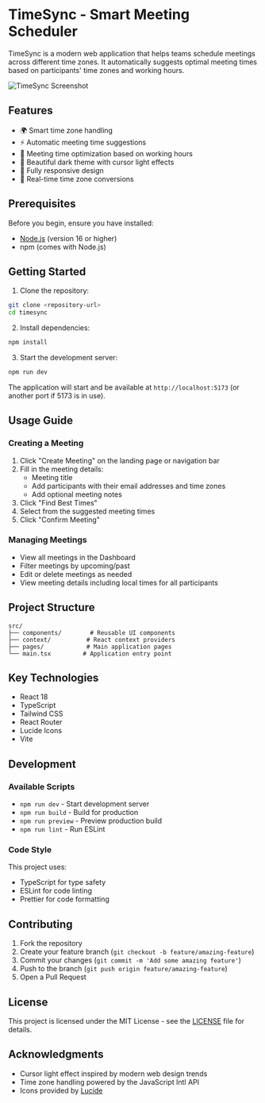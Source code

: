 # TimeSync - Smart Meeting Scheduler

TimeSync is a modern web application that helps teams schedule meetings across different time zones. It automatically suggests optimal meeting times based on participants' time zones and working hours.

![TimeSync Screenshot](https://images.unsplash.com/photo-1517245386807-bb43f82c33c4?auto=format&fit=crop&q=80&w=2340)

## Features

- 🌍 Smart time zone handling
- ⚡ Automatic meeting time suggestions
- 🎯 Meeting time optimization based on working hours
- 💫 Beautiful dark theme with cursor light effects
- 📱 Fully responsive design
- 🔄 Real-time time zone conversions

## Prerequisites

Before you begin, ensure you have installed:
- [Node.js](https://nodejs.org/) (version 16 or higher)
- npm (comes with Node.js)

## Getting Started

1. Clone the repository:
```bash
git clone <repository-url>
cd timesync
```

2. Install dependencies:
```bash
npm install
```

3. Start the development server:
```bash
npm run dev
```

The application will start and be available at `http://localhost:5173` (or another port if 5173 is in use).

## Usage Guide

### Creating a Meeting

1. Click "Create Meeting" on the landing page or navigation bar
2. Fill in the meeting details:
   - Meeting title
   - Add participants with their email addresses and time zones
   - Add optional meeting notes
3. Click "Find Best Times"
4. Select from the suggested meeting times
5. Click "Confirm Meeting"

### Managing Meetings

- View all meetings in the Dashboard
- Filter meetings by upcoming/past
- Edit or delete meetings as needed
- View meeting details including local times for all participants

## Project Structure

```
src/
├── components/        # Reusable UI components
├── context/          # React context providers
├── pages/            # Main application pages
└── main.tsx         # Application entry point
```

## Key Technologies

- React 18
- TypeScript
- Tailwind CSS
- React Router
- Lucide Icons
- Vite

## Development

### Available Scripts

- `npm run dev` - Start development server
- `npm run build` - Build for production
- `npm run preview` - Preview production build
- `npm run lint` - Run ESLint

### Code Style

This project uses:
- TypeScript for type safety
- ESLint for code linting
- Prettier for code formatting

## Contributing

1. Fork the repository
2. Create your feature branch (`git checkout -b feature/amazing-feature`)
3. Commit your changes (`git commit -m 'Add some amazing feature'`)
4. Push to the branch (`git push origin feature/amazing-feature`)
5. Open a Pull Request

## License

This project is licensed under the MIT License - see the [LICENSE](LICENSE) file for details.

## Acknowledgments

- Cursor light effect inspired by modern web design trends
- Time zone handling powered by the JavaScript Intl API
- Icons provided by [Lucide](https://lucide.dev/)